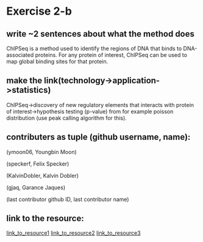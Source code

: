 # Exercise 2-b

## write ~2 sentences about what the method does

ChIPSeq is a method used to identify the regions of DNA that binds to DNA-associated proteins.
For any protein of interest, ChIPSeq can be used to map global binding sites for that protein.

## make the link(technology->application->statistics)


ChIPSeq->discovery of new regulatory elements that interacts with protein of interest->hypothesis testing (p-value) from for example poisson distribution (use peak calling algorithm for this). 

## contributers as tuple (github username, name):

(ymoon06, Youngbin Moon)

(speckerf, Felix Specker)

(KalvinDobler, Kalvin Dobler)

(gjaq, Garance Jaques)

(last contributor github ID, last contributor name)
## link to the resource:
[link_to_resource1](https://www.illumina.com/techniques/sequencing/dna-sequencing/chip-seq.html)
[link_to_resource2](https://science.sciencemag.org/content/316/5830/1497?hwshib2=authn%3A1600986291%3A20200923%253Afa68459e-7542-4c13-93df-c33860c13fe5%3A0%3A0%3A0%3AmHdLlj0oHezGysPSsB%2FBGg%3D%3D)
[link_to_resource3](https://en.wikipedia.org/wiki/Peak_calling)
